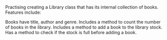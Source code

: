 Practising creating a Library class that has its internal collection of books. Features include:

Books have title, author and genre.
Includes a method to count the number of books in the library.
Includes a method to add a book to the library stock.
Has a method to check if the stock is full before adding a book.
